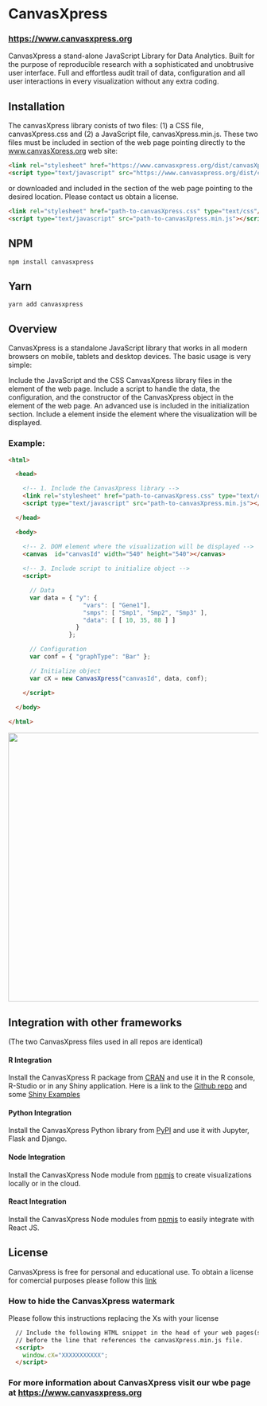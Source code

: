 # CanvasXpress 

### https://www.canvasxpress.org

CanvasXpress a stand-alone JavaScript Library for Data Analytics. Built for the purpose of reproducible research with a sophisticated and unobtrusive user interface. Full and effortless audit trail of data, configuration and all user interactions in every visualization without any extra coding.


## Installation

The canvasXpress library conists of two files: (1) a CSS file, canvasXpress.css and (2) a JavaScript file, canvasXpress.min.js. These two files must be included in <head> section of the web page pointing directly to the www.canvasXpress.org web site:

```html
<link rel="stylesheet" href="https://www.canvasxpress.org/dist/canvasXpress.css" type="text/css"/>
<script type="text/javascript" src="https://www.canvasxpress.org/dist/canvasXpress.min.js"></script>
```
  
or downloaded and included in the <head> section of the web page pointing to the desired location. Please contact us obtain a license.

```html
<link rel="stylesheet" href="path-to-canvasXpress.css" type="text/css"/>
<script type="text/javascript" src="path-to-canvasXpress.min.js"></script>
```
  
## NPM
```  
npm install canvasxpress
```
  
## Yarn

```  
yarn add canvasxpress
```

## Overview
  
CanvasXpress is a standalone JavaScript library that works in all modern browsers on mobile, tablets and desktop devices. The basic usage is very simple:

Include the JavaScript and the CSS CanvasXpress library files in the <head> element of the web page.
Include a script to handle the data, the configuration, and the constructor of the CanvasXpress object in the <head> element of the web page. An advanced use is included in the initialization section.
Include a <canvas> element inside the <body> element where the visualization will be displayed.
  
### Example:

```html  
<html>

  <head>

    <!-- 1. Include the CanvasXpress library -->
    <link rel="stylesheet" href="path-to-canvasXpress.css" type="text/css"/>
    <script type="text/javascript" src="path-to-canvasXpress.min.js"></script>

  </head>

  <body>

    <!-- 2. DOM element where the visualization will be displayed -->
    <canvas  id="canvasId" width="540" height="540"></canvas>
    
    <!-- 3. Include script to initialize object -->
    <script>

      // Data
      var data = { "y": {
                     "vars": [ "Gene1"],
                     "smps": [ "Smp1", "Smp2", "Smp3" ],
                     "data": [ [ 10, 35, 88 ] ]
                   }
                 };

      // Configuration
      var conf = { "graphType": "Bar" };

      // Initialize object
      var cX = new CanvasXpress("canvasId", data, conf);

    </script>
    
  </body>

</html>
```  
<p align="center">
  <img src="https://user-images.githubusercontent.com/254923/178363565-7612293f-357d-4676-a50c-fa43f281a3d7.png" width="540" height="540">
</p>
  
## Integration with other frameworks

(The two CanvasXpress files used in all repos are identical)
  
#### R Integration
Install the CanvasXpress R package from [CRAN](https://cran.r-project.org/web/packages/canvasXpress/index.html) and use it in the R console, R-Studio or in any Shiny application. Here is a link to the [Github repo](https://github.com/neuhausi/canvasXpress) and some [Shiny Examples](http://periscopeapps.org/)

#### Python Integration
Install the CanvasXpress Python library from [PyPI](https://pypi.org/project/canvasxpress/) and use it with Jupyter, Flask and Django.

#### Node Integration
Install the CanvasXpress Node module from [npmjs](https://www.npmjs.com/package/canvasxpress-cli) to create visualizations locally or in the cloud.

#### React Integration
Install the CanvasXpress Node modules from [npmjs](https://www.npmjs.com/package/canvasxpress-react) to easily integrate with React JS.  
  
## License  

CanvasXpress is free for personal and educational use. To obtain a license for comercial purposes please follow this [link](https://canvasxpress.org/contact.html)
  
### How to hide the CanvasXpress watermark

Please follow this instructions replacing the Xs with your license
  
```html
  // Include the following HTML snippet in the head of your web pages(s)
  // before the line that references the canvasXpress.min.js file.
  <script>
    window.cX="XXXXXXXXXXX";
  </script>
```  

 ### For more information about CanvasXpress visit our wbe page at https://www.canvasxpress.org
  

